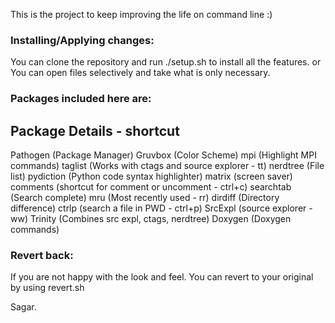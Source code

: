 This is the project to keep improving the life on command line :)

### Installing/Applying changes:

You can clone the repository and run ./setup.sh  to install all the features. 
or
You can open files selectively and take what is only necessary. 
### Packages included here are: 

Package   Details - shortcut
---------------------------------------------
Pathogen  (Package Manager)
Gruvbox   (Color Scheme)
mpi       (Highlight MPI commands)
taglist   (Works with ctags and source explorer - tt)
nerdtree  (File list)
pydiction (Python code syntax highlighter)
matrix    (screen saver)
comments  (shortcut for comment or uncomment - ctrl+c)
searchtab (Search complete)
mru       (Most recently used - rr)
dirdiff   (Directory difference)
ctrlp     (search a file in PWD - ctrl+p) 
SrcExpl   (source explorer - ww)
Trinity   (Combines src expl, ctags, nerdtree)
Doxygen   (Doxygen commands)

### Revert back:

If you are not happy with the look and feel. You can revert to your original by 
using revert.sh

Sagar.
